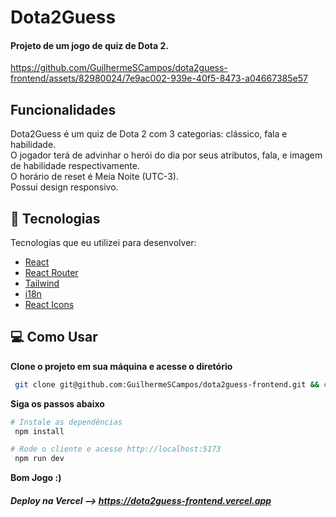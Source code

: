 <h1 align="start">
  Dota2Guess
</h1>

<h4 align="start">Projeto de um jogo de quiz de Dota 2.</h4>

https://github.com/GuilhermeSCampos/dota2guess-frontend/assets/82980024/7e9ac002-939e-40f5-8473-a04667385e57

## Funcionalidades
  Dota2Guess é um quiz de Dota 2 com 3 categorias: clássico, fala e habilidade. <br/>
  O jogador terá de advinhar o herói do dia por seus atributos, fala, e imagem de habilidade respectivamente. <br/>
  O horário de reset é Meia Noite (UTC-3). <br/>
  Possui design responsivo.

## 🚀 Tecnologias

Tecnologias que eu utilizei para desenvolver:

- [React](https://reactjs.org)
- [React Router](https://reactrouter.com/en/main)
- [Tailwind](https://tailwindcss.com/)
- [i18n](https://www.i18next.com/)
- [React Icons](https://react-icons.github.io/react-icons/)

## 💻 Como Usar

**Clone o projeto em sua máquina e acesse o diretório**

```bash
 git clone git@github.com:GuilhermeSCampos/dota2guess-frontend.git && cd dota2guess-frontend
```

**Siga os passos abaixo**

```bash
# Instale as dependências
 npm install

# Rode o cliente e acesse http://localhost:5173
 npm run dev
```
**Bom Jogo :)**
##### Deploy na Vercel --> https://dota2guess-frontend.vercel.app
